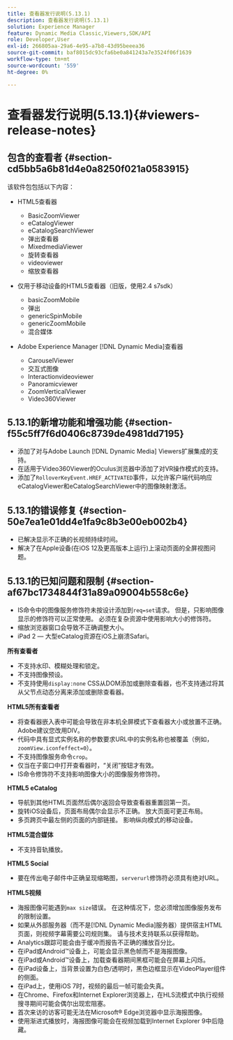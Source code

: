 ```yaml
---
title: 查看器发行说明(5.13.1)
description: 查看器发行说明(5.13.1)
solution: Experience Manager
feature: Dynamic Media Classic,Viewers,SDK/API
role: Developer,User
exl-id: 266805aa-29a6-4e95-a7b8-43d95beeea36
source-git-commit: baf8015dc93cfa6be0a841243a7e3524f06f1639
workflow-type: tm+mt
source-wordcount: '559'
ht-degree: 0%

---
```


# 查看器发行说明(5.13.1){#viewers-release-notes}

## 包含的查看者 {#section-cd5bb5a6b81d4e0a8250f021a0583915}

该软件包包括以下内容：

* HTML5查看器

   * BasicZoomViewer
   * eCatalogViewer
   * eCatalogSearchViewer
   * 弹出查看器
   * MixedmediaViewer
   * 旋转查看器
   * videoviewer
   * 缩放查看器

* 仅用于移动设备的HTML5查看器（旧版，使用2.4 s7sdk）

   * basicZoomMobile
   * 弹出
   * genericSpinMobile
   * genericZoomMobile
   * 混合媒体

* Adobe Experience Manager [!DNL Dynamic Media]查看器

   * CarouselViewer
   * 交互式图像
   * Interactionvideoviewer
   * Panoramicviewer
   * ZoomVerticalViewer
   * Video360Viewer

## 5.13.1的新增功能和增强功能 {#section-f55c5ff7f6d0406c8739de4981dd7195}

* 添加了对与Adobe Launch [!DNL Dynamic Media] Viewers扩展集成的支持。
* 在适用于Video360Viewer的Oculus浏览器中添加了对VR操作模式的支持。
* 添加了`RolloverKeyEvent.HREF_ACTIVATED`事件，以允许客户端代码响应eCatalogViewer和eCatalogSearchViewer中的图像映射激活。

## 5.13.1的错误修复 {#section-50e7ea1e01dd4e1fa9c8b3e00eb002b4}

* 已解决显示不正确的长视频持续时间。
* 解决了在Apple设备(在iOS 12及更高版本上运行)上滚动页面的全屏视图问题。

## 5.13.1的已知问题和限制 {#section-af67bc1734844f31a89a09004b558c6e}

* IS命令中的图像服务修饰符未按设计添加到`req=set`请求。 但是，只影响图像显示的修饰符可以正常使用。 必须在复杂资源中使用影响大小的修饰符。
* 缩放浏览器窗口会导致不正确调整大小。
* iPad 2 — 大型eCatalog资源在iOS上崩溃Safari。

**所有查看者**

* 不支持水印、模糊处理和锁定。
* 不支持图像预设。
* 不支持使用`display:none` CSS从DOM添加或删除查看器，也不支持通过将其从父节点动态分离来添加或删除查看器。

**HTML5所有查看者**

* 将查看器嵌入表中可能会导致在非本机全屏模式下查看器大小或放置不正确。 Adobe建议您改用DIV。
* 代码中具有显式实例名称的参数要求URL中的实例名称也被覆盖（例如，`zoomView.iconfeffect=0`）。
* 不支持图像服务命令`crop`。
* 仅当在子窗口中打开查看器时，“关闭”按钮才有效。
* IS命令修饰符不支持影响图像大小的图像服务修饰符。

**HTML5 eCatalog**

* 导航到其他HTML页面然后偶尔返回会导致查看器重置回第一页。
* 旋转iOS设备后，页面布局偶尔会显示不正确。 放大页面可更正布局。
* 多页跨页中最左侧的页面的内部链接。 影响纵向模式的移动设备。

**HTML5混合媒体**

* 不支持音轨播放。

**HTML5 Social**

* 要在传出电子邮件中正确呈现缩略图，`serverurl`修饰符必须具有绝对URL。

**HTML5视频**

* 海报图像可能遇到`max size`错误。 在这种情况下，您必须增加图像服务发布的限制设置。
* 如果从外部服务器（而不是[!DNL Dynamic Media]服务器）提供宿主HTML页面，则视频字幕需要公司规则集。 请与技术支持联系以获得帮助。
* Analytics跟踪可能会由于缓冲而报告不正确的播放百分比。
* 在iPad或Android™设备上，可能会显示黑色帧而不是海报图像。
* 在iPad或Android™设备上，加载查看器期间黑框可能会在屏幕上闪烁。
* 在iPad设备上，当背景设置为白色/透明时，黑色边框显示在VideoPlayer组件的侧面。
* 在iPad上，使用iOS 7时，视频的最后一帧可能会失真。
* 在Chrome、Firefox和Internet Explorer浏览器上，在HLS流模式中执行视频搜寻期间可能会偶尔出现宏阻塞。
* 首次来访的访客可能无法在Microsoft® Edge浏览器中显示海报图像。
* 使用渐进式播放时，海报图像可能会在视频加载到Internet Explorer 9中后隐藏。
